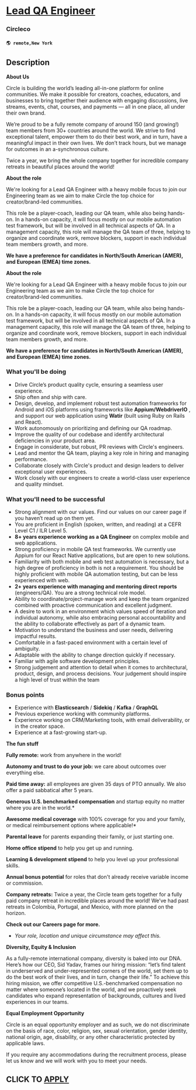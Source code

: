 # [Lead QA Engineer](https://www.remotewlb.com/apply/lead-qa-engineer-104873)  
### Circleco  
#### `🌎 remote,New York`  

## Description

 **About Us**

Circle is building the world’s leading all-in-one platform for online communities. We make it possible for creators, coaches, educators, and businesses to bring together their audience with engaging discussions, live streams, events, chat, courses, and payments — all in one place, all under their own brand.

  

We’re proud to be a fully remote company of around 150 (and growing!) team members from 30+ countries around the world. We strive to find exceptional talent, empower them to do their best work, and in turn, have a meaningful impact in their own lives. We don’t track hours, but we manage for outcomes in an a-synchronous culture.

  

Twice a year, we bring the whole company together for incredible company retreats in beautiful places around the world!

  

 **About the role**

We're looking for a Lead QA Engineer with a heavy mobile focus to join our Engineering team as we aim to make Circle the top choice for creator/brand-led communities.

  

This role be a player-coach, leading our QA team, while also being hands-on. In a hands-on capacity, it will focus mostly on our mobile automation test framework, but will be involved in all technical aspects of QA. In a management capacity, this role will manage the QA team of three, helping to organize and coordinate work, remove blockers, support in each individual team members growth, and more.

  

 **We have a preference for candidates in North/South American (AMER), and European (EMEA) time zones.**

  

 **About the role**

We're looking for a Lead QA Engineer with a heavy mobile focus to join our Engineering team as we aim to make Circle the top choice for creator/brand-led communities.

  

This role be a player-coach, leading our QA team, while also being hands-on. In a hands-on capacity, it will focus mostly on our mobile automation test framework, but will be involved in all technical aspects of QA. In a management capacity, this role will manage the QA team of three, helping to organize and coordinate work, remove blockers, support in each individual team members growth, and more.

  

 **We have a preference for candidates in North/South American (AMER), and European (EMEA) time zones.**

  

### What you'll be doing

* Drive Circle’s product quality cycle, ensuring a seamless user experience.
* Ship often and ship with care.
* Design, develop, and implement robust test automation frameworks for Android and iOS platforms using frameworks like **Appium/WebdriverIO** , and support our web application using **Watir** (built using Ruby on Rails and React).
* Work autonomously on prioritizing and defining our QA roadmap.
* Improve the quality of our codebase and identify architectural deficiencies in your product area.
* Engage in considerate, but robust, PR reviews with Circle's engineers.
* Lead and mentor the QA team, playing a key role in hiring and managing performance.
* Collaborate closely with Circle's product and design leaders to deliver exceptional user experiences.
* Work closely with our engineers to create a world-class user experience and quality mindset.

  

### What you'll need to be successful

* Strong alignment with our values. Find our values on our career page if you haven’t read up on them yet.
* You are proficient in English (spoken, written, and reading) at a CEFR Level C1 / ILR Level 5.
*  **8+ years experience working as a QA Engineer** on complex mobile and web applications.
* Strong proficiency in mobile QA test frameworks. We currently use Appium for our React Native applications, but are open to new solutions.
* Familiarity with both mobile and web test automation is necessary, but a high degree of proficiency in both is not a requirement. You should be highly proficient with mobile QA automation testing, but can be less experienced with web.
*  **2+ years experience with managing and mentoring direct reports** (engineers/QA). You are a strong technical role model.
* Ability to coordinate/project-manage work and keep the team organized combined with proactive communication and excellent judgment.
* A desire to work in an environment which values speed of iteration and individual autonomy, while also embracing personal accountability and the ability to collaborate effectively as part of a dynamic team.
* Motivation to understand the business and user needs, delivering impactful results.
* Comfortable in a fast-paced environment with a certain level of ambiguity.
* Adaptable with the ability to change direction quickly if necessary.
* Familiar with agile software development principles.
* Strong judgement and attention to detail when it comes to architectural, product, design, and process decisions. Your judgement should inspire a high level of trust within the team

  

### Bonus points

* Experience with **Elasticsearch** / **Sidekiq** / **Kafka** / **GraphQL**
* Previous experience working with community platforms.
* Experience working on CRM/Marketing tools, with email deliverability, or in the creator space.
* Experience at a fast-growing start-up.

  

 **The fun stuff**

 **Fully remote:** work from anywhere in the world!

 **Autonomy and trust to do your job:** we care about outcomes over everything else.

 **Paid time away:** all employees are given 35 days of PTO annually. We also offer a paid sabbatical after 5 years.

 **Generous U.S. benchmarked compensation** and startup equity no matter where you are in the world.*

 **Awesome medical coverage** with 100% coverage for you and your family, or medical reimbursement options where applicable!*

 **Parental leave** for parents expanding their family, or just starting one.

 **Home office stipend** to help you get up and running.

 **Learning & development stipend** to help you level up your professional skills.

 **Annual bonus potential** for roles that don't already receive variable income or commission.

 **Company retreats:** Twice a year, the Circle team gets together for a fully paid company retreat in incredible places around the world! We’ve had past retreats in Colombia, Portugal, and Mexico, with more planned on the horizon.

 **Check out our Careers page for more.**

* _Your role, location and unique circumstance may affect this._

  

 **Diversity, Equity & Inclusion**

As a fully-remote international company, diversity is baked into our DNA. Here’s how our CEO, Sid Yadav, frames our hiring mission: “let’s find talent in underserved and under-represented corners of the world, set them up to do the best work of their lives, and in turn, change their life.” To achieve this hiring mission, we offer competitive U.S.-benchmarked compensation no matter where someone’s located in the world, and we proactively seek candidates who expand representation of backgrounds, cultures and lived experiences in our teams.

  

 **Equal Employment Opportunity**

Circle is an equal opportunity employer and as such, we do not discriminate on the basis of race, color, religion, sex, sexual orientation, gender identity, national origin, age, disability, or any other characteristic protected by applicable laws.

If you require any accommodations during the recruitment process, please let us know and we will work with you to meet your needs.

  

  
## CLICK TO [APPLY](https://www.remotewlb.com/apply/lead-qa-engineer-104873)

